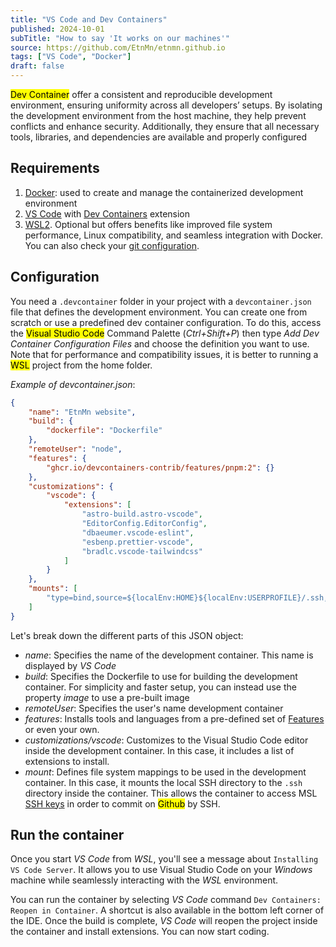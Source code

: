 ```yaml
---
title: "VS Code and Dev Containers"
published: 2024-10-01
subTitle: "How to say 'It works on our machines'"
source: https://github.com/EtnMn/etnmn.github.io
tags: ["VS Code", "Docker"]
draft: false
---
```


<mark>Dev Container</mark> offer a consistent and reproducible development environment, ensuring uniformity across all developers’ setups. By isolating the development environment from the host machine, they help prevent conflicts and enhance security. Additionally, they ensure that all necessary tools, libraries, and dependencies are available and properly configured

## Requirements

1. [Docker](https://docs.docker.com/desktop/install/windows-install/): used to create and manage the containerized development environment
2. [VS Code](https://code.visualstudio.com/download) with [Dev Containers](https://marketplace.visualstudio.com/items?itemName=ms-vscode-remote.remote-containers) extension
3. [WSL2](https://learn.microsoft.com/en-us/windows/wsl/install). Optional but offers benefits like improved file system performance, Linux compatibility, and seamless integration with Docker. You can also check your [git configuration](https://learn.microsoft.com/en-us/windows/wsl/tutorials/wsl-git).

## Configuration

You need a `.devcontainer` folder in your project with a `devcontainer.json` file that defines the development environment. You can create one from scratch or use a predefined dev container configuration. To do this, access the <mark>Visual Studio Code</mark> Command Palette (_Ctrl+Shift+P_) then type _Add Dev Container Configuration Files_ and choose the definition you want to use. Note that for performance and compatibility issues, it is better to running a <mark>WSL</mark> project from the home folder.

_Example of devcontainer.json_:

```json
{
    "name": "EtnMn website",
    "build": {
        "dockerfile": "Dockerfile"
    },
    "remoteUser": "node",
    "features": {
        "ghcr.io/devcontainers-contrib/features/pnpm:2": {}
    },
    "customizations": {
        "vscode": {
            "extensions": [
                "astro-build.astro-vscode",
                "EditorConfig.EditorConfig",
                "dbaeumer.vscode-eslint",
                "esbenp.prettier-vscode",
                "bradlc.vscode-tailwindcss"
            ]
        }
    },
    "mounts": [
        "type=bind,source=${localEnv:HOME}${localEnv:USERPROFILE}/.ssh,target=/home/node/.ssh,readonly"
    ]
}
```

Let's break down the different parts of this JSON object:

- _name_: Specifies the name of the development container. This name is displayed by _VS Code_
- _build_: Specifies the Dockerfile to use for building the development container. For simplicity and faster setup, you can instead use the property _image_ to use a pre-built image
- _remoteUser_: Specifies the user's name development container
- _features_: Installs tools and languages from a pre-defined set of [Features](https://github.com/devcontainers/features) or even your own.
- _customizations/vscode_: Customizes to the Visual Studio Code editor inside the development container. In this case, it includes a list of extensions to install.
- _mount_: Defines file system mappings to be used in the development container. In this case, it mounts the local SSH directory to the `.ssh` directory inside the container. This allows the container to access MSL [SSH keys](https://logfetch.com/git-ssh-keys/) in order to commit on <mark>Github</mark> by SSH.

## Run the container

Once you start _VS Code_ from _WSL_, you'll see a message about `Installing VS Code Server`. It allows you to use Visual Studio Code on your _Windows_ machine while seamlessly interacting with the _WSL_ environment.

You can run the container by selecting _VS Code_ command `Dev Containers: Reopen in Container`. A shortcut is also available in the bottom left corner of the IDE. Once the build is complete, _VS Code_ will reopen the project inside the container and install extensions. You can now start coding.
